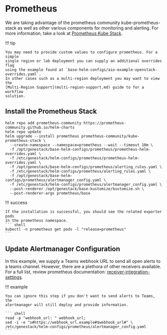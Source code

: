# Prometheus

We are taking advantage of the prometheus community kube-prometheus-stack as
well as other various components for monitoring and alerting. For more
information, take a look at [Prometheus Kube Stack](https://github.com/prometheus-community/helm-charts/tree/main/charts/kube-prometheus-stack).

!!! tip

    You may need to provide custom values to configure prometheus. For a simple
    single region or lab deployment you can supply an additional overrides flag
    using the example found at `base-helm-configs/aio-example-openstack-overrides.yaml`.
    In other cases such as a multi-region deployment you may want to view the
    [Multi-Region Support](multi-region-support.md) guide to for a workflow
    solution.

## Install the Prometheus Stack

``` shell
helm repo add prometheus-community https://prometheus-community.github.io/helm-charts
helm repo update
helm upgrade --install prometheus prometheus-community/kube-prometheus-stack \
  --create-namespace --namespace=prometheus --wait --timeout 10m \
  -f /opt/genestack/base-helm-configs/prometheus/prometheus-helm-overrides.yaml \
  -f /etc/genestack/helm-configs/prometheus/prometheus-helm-overrides.yaml \
  -f /opt/genestack/base-helm-configs/prometheus/alerting_rules.yaml \
  -f /etc/genestack/helm-configs/prometheus/alerting_rules.yaml \
  -f /opt/genestack/base-helm-configs/prometheus/alertmanager_config.yaml \
  -f /etc/genestack/helm-configs/prometheus/alertmanager_config.yaml \
  --post-renderer /opt/genestack/base-kustomize/kustomize.sh \
  --post-renderer-args prometheus/base
```

!!! success

    If the installation is successful, you should see the related exporter pods
    in the prometheus namespace.
    ``` shell
    kubectl -n prometheus get pods -l "release=prometheus"
    ```

## Update Alertmanager Configuration

In this example, we supply a Teams webhook URL to send all open alerts to a
teams channel. However, there are a plethora of other receivers available.
For a full list, review prometheus documentation: [receiver-integration-settings](https://prometheus.io/docs/alerting/latest/configuration/#receiver-integration-settings).

!!! example

    You can ignore this step if you don't want to send alerts to Teams, the
    alertmanager will still deploy and provide information.

    ``` shell
    read -p "webhook_url: " webhook_url;
    sed -i -e "s#https://webhook_url.example#$webhook_url#" \
    /etc/genestack/helm-configs/prometheus/alertmanager_config.yaml
    ```
